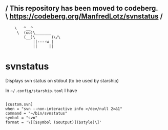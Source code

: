 / This repository has been moved to codeberg. \
\ https://codeberg.org/ManfredLotz/svnstatus  /
 ---------------------------------------------
        \   ^__^
         \  (oo)\_______
            (__)\       )\/\
                ||----w |
                ||     ||

# svnstatus

Displays svn status on stdout (to be used by starship)

In `~/.config/starship.toml` I have

```

[custom.svn]
when = "svn --non-interactive info >/dev/null 2>&1"
command = "~/bin/svnstatus"
symbol = "svn"
format = '\[[$symbol ($output)]($style)\]'

```

